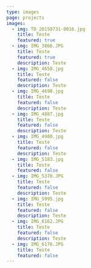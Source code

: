 ```yaml
---
type: images
page: projects
images:
  - img: TD_20150731-0016.jpg
    title: Teste
    featured: true
  - img: IMG_3866.JPG
    title: Teste
    featured: true
    description: Teste
  - img: IMG_4658.jpg
    title: Teste
    featured: false
    description: Teste
  - img: IMG_4698.jpg
    title: Teste
    featured: false
    description: Teste
  - img: IMG_4887.jpg
    title: Teste
    featured: false
    description: Teste
  - img: IMG_4980.jpg
    title: Teste
    featured: false
    description: Teste
  - img: IMG_5183.jpg
    title: Teste
    featured: false
  - img: IMG_5370.JPG
    title: Teste
    featured: false
    description: Teste
  - img: IMG_5995.jpg
    title: Teste
    featured: false
    description: Teste
  - img: IMG_6162.JPG
    title: Teste
    featured: false
    description: Teste
  - img: IMG_6176.JPG
    title: Teste
    featured: false
---
```

